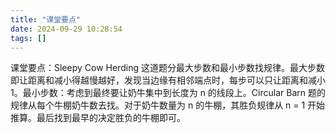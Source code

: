 ```yaml
---
title: "课堂要点"
date: 2024-09-29 10:28:54
tags: []
---
```

课堂要点：Sleepy Cow Herding 这道题分最大步数和最小步数找规律。最大步数即让距离和减小得越慢越好，发现当边缘有相邻端点时，每步可以只让距离和减小 1。最小步数：考虑到最终要让奶牛集中到长度为 n 的线段上。Circular Barn 题的规律从每个牛棚奶牛数去找。对于奶牛数量为 n 的牛棚，其胜负规律从 n = 1 开始推算。最后找到最早的决定胜负的牛棚即可。

